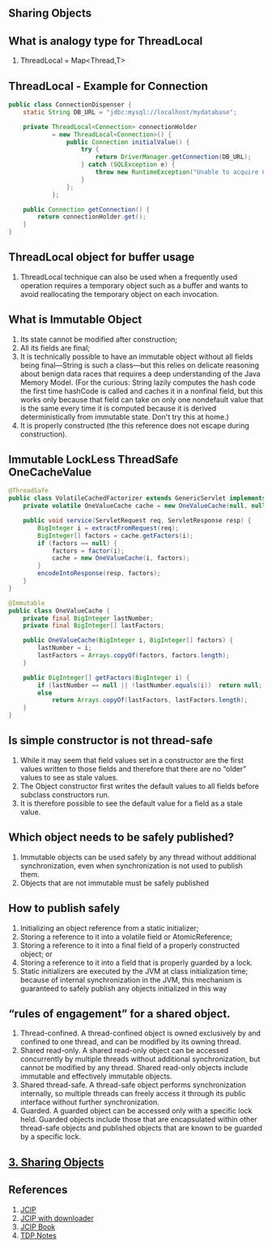 

## Sharing Objects

## What is analogy type for ThreadLocal<T>

1. ThreadLocal<T> = Map<Thread,T>

## ThreadLocal - Example for Connection

```java
public class ConnectionDispenser {
    static String DB_URL = "jdbc:mysql://localhost/mydatabase";

    private ThreadLocal<Connection> connectionHolder
            = new ThreadLocal<Connection>() {
                public Connection initialValue() {
                    try {
                        return DriverManager.getConnection(DB_URL);
                    } catch (SQLException e) {
                        throw new RuntimeException("Unable to acquire Connection, e");
                    }
                };
            };

    public Connection getConnection() {
        return connectionHolder.get();
    }
}
```

## ThreadLocal object for buffer usage

1. ThreadLocal technique can also be used when a frequently used operation requires a temporary object such as a buffer and wants to avoid reallocating the temporary object on each invocation.

## What is Immutable Object

1. Its state cannot be modified after construction; 
2. All its fields are final;
3. It is technically possible to have an immutable object without all fields being final—String is such a class—but this relies on delicate reasoning about benign data races that requires a deep understanding of the Java Memory Model. (For the curious: String lazily computes the hash code the first time hashCode is called and caches it in a nonfinal field, but this works only because that field can take on only one nondefault value that is the same every time it is computed because it is derived deterministically from immutable state. Don't try this at home.)
4. It is properly constructed (the this reference does not escape during construction).

## Immutable LockLess ThreadSafe OneCacheValue

```java
@ThreadSafe
public class VolatileCachedFactorizer extends GenericServlet implements Servlet {
    private volatile OneValueCache cache = new OneValueCache(null, null);

    public void service(ServletRequest req, ServletResponse resp) {
        BigInteger i = extractFromRequest(req);
        BigInteger[] factors = cache.getFactors(i);
        if (factors == null) {
            factors = factor(i);
            cache = new OneValueCache(i, factors);
        }
        encodeIntoResponse(resp, factors);
    }
}

@Immutable
public class OneValueCache {
    private final BigInteger lastNumber;
    private final BigInteger[] lastFactors;

    public OneValueCache(BigInteger i, BigInteger[] factors) {
        lastNumber = i;
        lastFactors = Arrays.copyOf(factors, factors.length);
    }

    public BigInteger[] getFactors(BigInteger i) {
        if (lastNumber == null || !lastNumber.equals(i))  return null;
        else
            return Arrays.copyOf(lastFactors, lastFactors.length);
    }
}
```

## Is simple constructor is not thread-safe
1. While it may seem that field values set in a constructor are the first values written to those fields and therefore that there are no “older” values to see as stale values.
2. The Object constructor first writes the default values to all fields before subclass constructors run.
3. It is therefore possible to see the default value for a field as a stale value.

## Which object needs to be safely published?

1. Immutable objects can be used safely by any thread without additional synchronization, even when synchronization is not used to publish them.
2. Objects that are not immutable must be safely published

## How to publish safely

1. Initializing an object reference from a static initializer;
2. Storing a reference to it into a volatile field or AtomicReference;
3. Storing a reference to it into a final field of a properly constructed object; or 
4. Storing a reference to it into a field that is properly guarded by a lock.
5. Static initializers are executed by the JVM at class initialization time; because of internal synchronization in the JVM, this mechanism is guaranteed to safely publish any objects initialized in this way

## “rules of engagement” for a shared object.
1. Thread-confined. A thread-confined object is owned exclusively by and confined to one thread, and can be modifled by its owning thread.
2. Shared read-only. A shared read-only object can be accessed concurrently by multiple threads without additional synchronization, but cannot be modified by any thread. Shared read-only objects include immutable and effectively immutable objects.
3. Shared thread-safe. A thread-safe object performs synchronization internally, so multiple threads can freely access it through its public interface without further synchronization.
4. Guarded. A guarded object can be accessed only with a specific lock held. Guarded objects include those that are encapsulated within other thread-safe objects and published objects that are known to be guarded by a specific lock.


## [3. Sharing Objects](https://github.com/yjfox/-Java-Concurrency-in-Practice-Source-Code/tree/master/Sharing_Objects)



## References
1. [JCIP](http://jcip.net.s3-website-us-east-1.amazonaws.com/listings.html)
2. [JCIP with downloader](https://github.com/yjfox/-Java-Concurrency-in-Practice-Source-Code/tree/master)
3. [JCIP Book](https://learning.oreilly.com/library/view/java-concurrency-in/0321349601/ch04.xhtml#ch04lev1sec1)
4. [TDP Notes](https://github.com/teamdailypractice/effective-java-jcip/blob/main/jcip-notes/jcip-05-02-01.md)